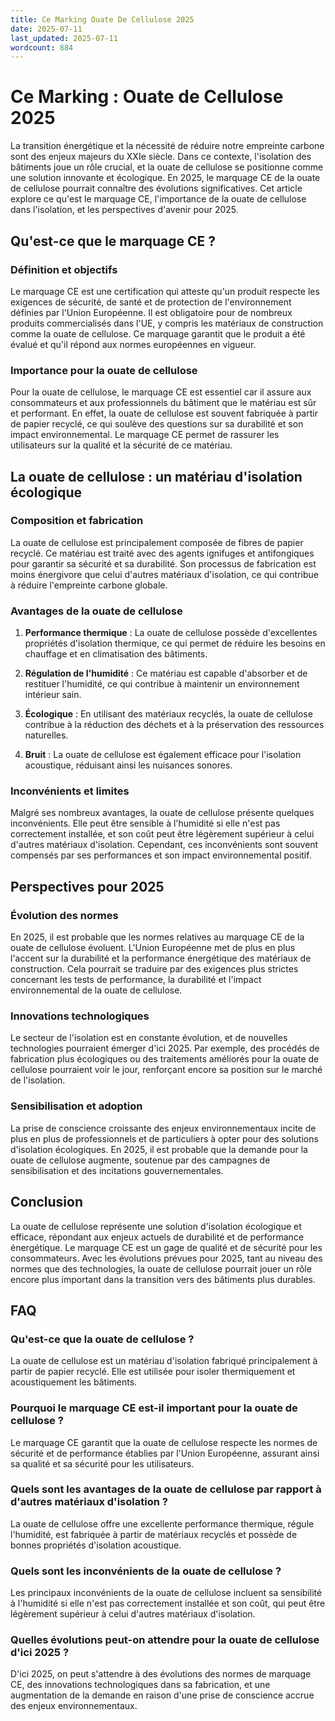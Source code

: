 ```yaml
---
title: Ce Marking Ouate De Cellulose 2025
date: 2025-07-11
last_updated: 2025-07-11
wordcount: 884
---
```


# Ce Marking : Ouate de Cellulose 2025

La transition énergétique et la nécessité de réduire notre empreinte carbone sont des enjeux majeurs du XXIe siècle. Dans ce contexte, l'isolation des bâtiments joue un rôle crucial, et la ouate de cellulose se positionne comme une solution innovante et écologique. En 2025, le marquage CE de la ouate de cellulose pourrait connaître des évolutions significatives. Cet article explore ce qu'est le marquage CE, l'importance de la ouate de cellulose dans l'isolation, et les perspectives d'avenir pour 2025.

## Qu'est-ce que le marquage CE ?

### Définition et objectifs

Le marquage CE est une certification qui atteste qu'un produit respecte les exigences de sécurité, de santé et de protection de l'environnement définies par l'Union Européenne. Il est obligatoire pour de nombreux produits commercialisés dans l'UE, y compris les matériaux de construction comme la ouate de cellulose. Ce marquage garantit que le produit a été évalué et qu'il répond aux normes européennes en vigueur.

### Importance pour la ouate de cellulose

Pour la ouate de cellulose, le marquage CE est essentiel car il assure aux consommateurs et aux professionnels du bâtiment que le matériau est sûr et performant. En effet, la ouate de cellulose est souvent fabriquée à partir de papier recyclé, ce qui soulève des questions sur sa durabilité et son impact environnemental. Le marquage CE permet de rassurer les utilisateurs sur la qualité et la sécurité de ce matériau.

## La ouate de cellulose : un matériau d'isolation écologique

### Composition et fabrication

La ouate de cellulose est principalement composée de fibres de papier recyclé. Ce matériau est traité avec des agents ignifuges et antifongiques pour garantir sa sécurité et sa durabilité. Son processus de fabrication est moins énergivore que celui d'autres matériaux d'isolation, ce qui contribue à réduire l'empreinte carbone globale.

### Avantages de la ouate de cellulose

1. **Performance thermique** : La ouate de cellulose possède d'excellentes propriétés d'isolation thermique, ce qui permet de réduire les besoins en chauffage et en climatisation des bâtiments.
   
2. **Régulation de l'humidité** : Ce matériau est capable d'absorber et de restituer l'humidité, ce qui contribue à maintenir un environnement intérieur sain.

3. **Écologique** : En utilisant des matériaux recyclés, la ouate de cellulose contribue à la réduction des déchets et à la préservation des ressources naturelles.

4. **Bruit** : La ouate de cellulose est également efficace pour l'isolation acoustique, réduisant ainsi les nuisances sonores.

### Inconvénients et limites

Malgré ses nombreux avantages, la ouate de cellulose présente quelques inconvénients. Elle peut être sensible à l'humidité si elle n'est pas correctement installée, et son coût peut être légèrement supérieur à celui d'autres matériaux d'isolation. Cependant, ces inconvénients sont souvent compensés par ses performances et son impact environnemental positif.

## Perspectives pour 2025

### Évolution des normes

En 2025, il est probable que les normes relatives au marquage CE de la ouate de cellulose évoluent. L'Union Européenne met de plus en plus l'accent sur la durabilité et la performance énergétique des matériaux de construction. Cela pourrait se traduire par des exigences plus strictes concernant les tests de performance, la durabilité et l'impact environnemental de la ouate de cellulose.

### Innovations technologiques

Le secteur de l'isolation est en constante évolution, et de nouvelles technologies pourraient émerger d'ici 2025. Par exemple, des procédés de fabrication plus écologiques ou des traitements améliorés pour la ouate de cellulose pourraient voir le jour, renforçant encore sa position sur le marché de l'isolation.

### Sensibilisation et adoption

La prise de conscience croissante des enjeux environnementaux incite de plus en plus de professionnels et de particuliers à opter pour des solutions d'isolation écologiques. En 2025, il est probable que la demande pour la ouate de cellulose augmente, soutenue par des campagnes de sensibilisation et des incitations gouvernementales.

## Conclusion

La ouate de cellulose représente une solution d'isolation écologique et efficace, répondant aux enjeux actuels de durabilité et de performance énergétique. Le marquage CE est un gage de qualité et de sécurité pour les consommateurs. Avec les évolutions prévues pour 2025, tant au niveau des normes que des technologies, la ouate de cellulose pourrait jouer un rôle encore plus important dans la transition vers des bâtiments plus durables.

## FAQ

### Qu'est-ce que la ouate de cellulose ?

La ouate de cellulose est un matériau d'isolation fabriqué principalement à partir de papier recyclé. Elle est utilisée pour isoler thermiquement et acoustiquement les bâtiments.

### Pourquoi le marquage CE est-il important pour la ouate de cellulose ?

Le marquage CE garantit que la ouate de cellulose respecte les normes de sécurité et de performance établies par l'Union Européenne, assurant ainsi sa qualité et sa sécurité pour les utilisateurs.

### Quels sont les avantages de la ouate de cellulose par rapport à d'autres matériaux d'isolation ?

La ouate de cellulose offre une excellente performance thermique, régule l'humidité, est fabriquée à partir de matériaux recyclés et possède de bonnes propriétés d'isolation acoustique.

### Quels sont les inconvénients de la ouate de cellulose ?

Les principaux inconvénients de la ouate de cellulose incluent sa sensibilité à l'humidité si elle n'est pas correctement installée et son coût, qui peut être légèrement supérieur à celui d'autres matériaux d'isolation.

### Quelles évolutions peut-on attendre pour la ouate de cellulose d'ici 2025 ?

D'ici 2025, on peut s'attendre à des évolutions des normes de marquage CE, des innovations technologiques dans sa fabrication, et une augmentation de la demande en raison d'une prise de conscience accrue des enjeux environnementaux.